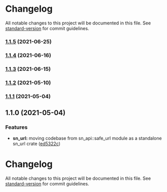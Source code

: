 # Changelog

All notable changes to this project will be documented in this file. See [standard-version](https://github.com/conventional-changelog/standard-version) for commit guidelines.

### [1.1.5](https://github.com/maidsafe/sn_url/compare/v1.1.4...v1.1.5) (2021-06-25)

### [1.1.4](https://github.com/maidsafe/sn_url/compare/v1.1.3...v1.1.4) (2021-06-16)

### [1.1.3](https://github.com/maidsafe/sn_url/compare/v1.1.2...v1.1.3) (2021-06-15)

### [1.1.2](https://github.com/maidsafe/sn_url/compare/v1.1.1...v1.1.2) (2021-05-10)

### [1.1.1](https://github.com/maidsafe/sn_url/compare/v1.1.0...v1.1.1) (2021-05-04)

## 1.1.0 (2021-05-04)


### Features

* **sn_url:** moving codebase from sn_api::safe_url module as a standalone sn_url crate ([ed5322c](https://github.com/maidsafe/sn_url/commit/ed5322c2eb978fa8306248586f319caa3abbb8c9))

# Changelog

All notable changes to this project will be documented in this file. See [standard-version](https://github.com/conventional-changelog/standard-version) for commit guidelines.
